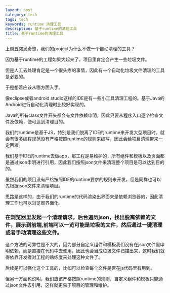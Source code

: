 ```yaml
---
layout: post
category: tech
tags: tech
keywords: runtime 清理工具
description: 基于runtime的清理工具
title: 基于runtime的清理工具
---
```


上周五突发奇想，我们的project为什么不做一个自动清理的工具？

因为基于runtime的工程如果大起来了，项目里肯定会产生一些垃圾文件。

但是人工去处理肯定是一个很头疼的事情，因此有一个自动化垃圾文件清理的工具是必要的。

于是想着应该从哪方面入手。

像eclipse或者android studio这样的IDE是有一些小工具清理工程的。基于Java的Android进行自动化清理时比较好实现的。

Java的所有class文件开头都会有文件依赖申明，因此只要从程序入口逐个检查文件及依赖，便可达到清理目的。

我们的runtime是基于JS，特别是我们脱离了IDE的runtime来开发大型项目时，就会有很多编程规范没有严格按照runtime的规则来编写，因此会给项目清理带来一定困难。

我们基于IDE的runtime去做app，那工程是易维护的，所有组件和模板以及页面都是通过json申明进行引用，因此我们按照json文件来清理整个项目是可以达到目的的。

虽然我们的项目没有严格按照IDE的runtime要求的规则来开发，但是同样也可以先根据json文件来清理项目。

思路是这样的，由于我们的runtime的代码渲染出界面来是依赖浏览器的，因此清理工作也可以浏览器界面化。

### 在浏览器里发起一个清理请求，后台遍历json，找出脱离依赖的文件，展示到前端,前端可以一览可能是垃圾的文件，然后通过一键清理或者手动清理这些文件。

这个方法的可靠性是不大的，因为部分自定义组件和模板我们没有在json文件里申明依赖，而是直接在代码中去使用，因此也会当成垃圾文件扫描出来，这时我们就得依靠开发者对工程的熟练度来处理这种文件了。

后续是可以强化这个工具的，比如可以检查每个文件是否在js代码里有用到。

但另一方面也说明，我们应该严格按照runtime的规则，自定义组件和模板只能通过json文件去引用，这样就更易于项目的管理和维护。

